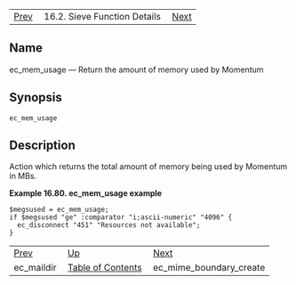 |     |     |     |
| --- | --- | --- |
| [Prev](sieve.ref.ec_maildir)  | 16.2. Sieve Function Details |  [Next](sieve.ref.ec_mime_boundary_create) |

<a name="sieve.ref.ec_mem_usage"></a>
## Name

ec_mem_usage — Return the amount of memory used by Momentum

## Synopsis

`ec_mem_usage`

<a name="idp30266432"></a>
## Description

Action which returns the total amount of memory being used by Momentum in MBs.

<a name="example.ec_mem_usage"></a>

**Example 16.80. ec_mem_usage example**

```
$megsused = ec_mem_usage;
if $megsused "ge" :comparator "i;ascii-numeric" "4096" {
  ec_disconnect "451" "Resources not available";
}
```


|     |     |     |
| --- | --- | --- |
| [Prev](sieve.ref.ec_maildir)  | [Up](sieve.ref.files) |  [Next](sieve.ref.ec_mime_boundary_create) |
| ec_maildir  | [Table of Contents](index) |  ec_mime_boundary_create |
